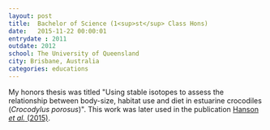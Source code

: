 ```yaml
---
layout: post
title:  Bachelor of Science (1<sup>st</sup> Class Hons)
date:   2015-11-22 00:00:01
entrydate : 2011
outdate: 2012
school: The University of Queensland
city: Brisbane, Australia
categories: educations
---
```


My honors thesis was titled "Using stable isotopes to assess the relationship between body-size, habitat use and diet in estuarine crocodiles (_Crocodylus porosus_)". This work was later used in the publication [Hanson _et al._ (2015)](http://onlinelibrary.wiley.com/doi/10.1111/cobi.12551/full).